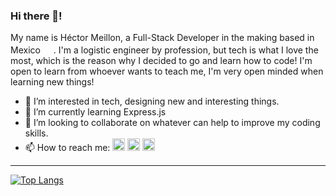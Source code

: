 <h3>Hi there 👋!</h3>

My name is Héctor Meillon, a Full-Stack Developer in the making based in Mexico <img src="https://cdn-icons-png.flaticon.com/512/390/390142.png" width="17px">. I'm a logistic engineer by profession,
but tech is what I love the most, which is the reason why I decided to go and learn how to code!
I'm open to learn from whoever wants to teach me, I'm very open minded when learning new things!

- 👀 I’m interested in tech, designing new and interesting things.
- 🌱 I’m currently learning Express.js
- 💞️ I’m looking to collaborate on whatever can help to improve my coding skills.
- 📫 How to reach me:
<a href="https://www.linkedin.com/in/hector-meillon/"><img src="https://cdn-icons-png.flaticon.com/512/3536/3536505.png" width="20px" alt="linkedin button"></a>
<a href="https://twitter.com/meillon_hector"><img src="https://abs.twimg.com/responsive-web/client-web/icon-ios.77d25eba.png" width="20px" alt="x/twitter button"></a>
<a href="mailto:meillon.hector@gmail.com"><img src="https://cdn-icons-png.flaticon.com/512/10312/10312987.png" width="20px" alt="email button"></a>
<hr/>

[![Top Langs](https://github-readme-stats.vercel.app/api/top-langs/?username=hmeillon&theme=tokyonight)](https://github.com/hmeillon/github-readme-stats)

<!---
hmeillon/hmeillon is a ✨ special ✨ repository because its `README.md` (this file) appears on your GitHub profile.
You can click the Preview link to take a look at your changes.
--->
